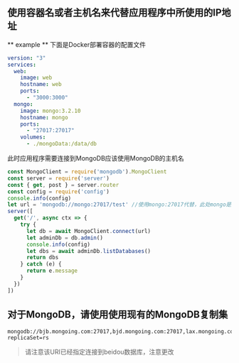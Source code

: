 ## 使用容器名或者主机名来代替应用程序中所使用的IP地址
** example **
下面是Docker部署容器的配置文件
```yaml
version: "3"
services:
  web:
    image: web
    hostname: web
    ports:
      - "3000:3000"
  mongo:
    image: mongo:3.2.10
    hostname: mongo 
    ports:
      - "27017:27017"
    volumes:
      - ./mongoData:/data/db
```
此时应用程序需要连接到MongoDB应该使用MongoDB的主机名
```js
const MongoClient = require('mongodb').MongoClient
const server = require('server')
const { get, post } = server.router
const config = require('config')
console.info(config)
let url = 'mongodb://mongo:27017/test' //使用mongo:27017代替，此处mongo是用mongo容器的主机名
server([
  get('/', async ctx => {
    try {
      let db = await MongoClient.connect(url)
      let adminDb = db.admin()
      console.info(config)
      let dbs = await adminDb.listDatabases()
      return dbs
    } catch (e) {
      return e.message
    }
  })
])
```
## 对于MongoDB，请使用使用现有的MongoDB复制集
```
mongodb://bjb.mongoing.com:27017,bjd.mongoing.com:27017,lax.mongoing.com:27017/beidou?replicaSet=rs
```
> 请注意该URI已经指定连接到beidou数据库，注意更改